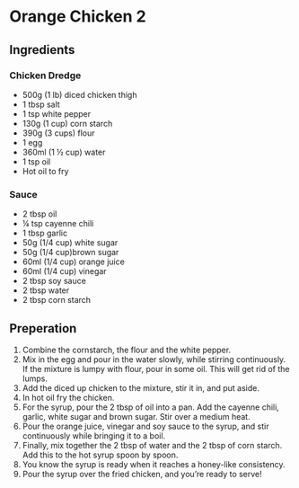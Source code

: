 # Orange Chicken 2

## Ingredients
### Chicken Dredge
* 500g (1 lb) diced chicken thigh
* 1 tbsp salt
* 1 tsp white pepper
* 130g (1 cup) corn starch
* 390g (3 cups) flour
* 1 egg
* 360ml (1 ½ cup) water
* 1 tsp oil
* Hot oil to fry

### Sauce
* 2 tbsp oil
* ¼ tsp cayenne chili
* 1 tbsp garlic
* 50g (1/4 cup) white sugar
* 50g (1/4 cup)brown sugar
* 60ml (1/4 cup) orange juice
* 60ml (1/4 cup) vinegar
* 2 tbsp soy sauce
* 2 tbsp water
* 2 tbsp corn starch

## Preperation
1. Combine the cornstarch, the flour and the white pepper.
1. Mix in the egg and pour in the water slowly, while stirring continuously. If the mixture is lumpy with flour, pour in some oil. This will get rid of the lumps.
1. Add the diced up chicken to the mixture, stir it in, and put aside.
1. In hot oil fry the chicken.
1. For the syrup, pour the 2 tbsp of oil into a pan. Add the cayenne chili, garlic, white sugar and brown sugar. Stir over a medium heat.
1. Pour the orange juice, vinegar and soy sauce to the syrup, and stir continuously while bringing it to a boil.
1. Finally, mix together the 2 tbsp of water and the 2 tbsp of corn starch. Add this to the hot syrup spoon by spoon.
1. You know the syrup is ready when it reaches a honey-like consistency.
1. Pour the syrup over the fried chicken, and you’re ready to serve!
